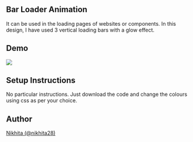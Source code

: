 

## Bar Loader Animation
It can be used in the loading pages of websites or components. In this design, I have used 3 vertical loading bars with a glow effect.

## Demo
![](https://user-images.githubusercontent.com/73106734/135663337-66d14c9c-46ce-45df-8604-e00ff00478a4.gif)

## Setup Instructions
No particular instructions. Just download the code and change the colours using css as per your choice.

## Author
[Nikhita (@nikhita28)](https://github.com/nikhita28)